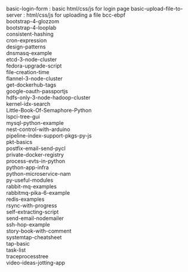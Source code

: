 basic-login-form                  : basic html/css/js for login page
basic-upload-file-to-server       : html/css/js for uploading a file
bcc-ebpf                           
bootstrap-4-glozzom                
bootstrap-4-looplab                
consistent-hashing              
cron-expression                    
design-patterns                    
dnsmasq-example                    
etcd-3-node-cluster                
fedora-upgrade-script              
file-creation-time                 
flannel-3-node-cluster             
get-dockerhub-tags                 
google-oauth-passportjs            
hdfs-only-3-node-hadoop-cluster     
kernel-idx-search                   
Little-Book-Of-Semaphore-Python     
lspci-tree-gui                      
mysql-python-example                
nest-control-with-arduino               
pipeline-index-support-pkgs-py-js           
pkt-basics                          
postfix-email-send-pycl             
private-docker-registry             
process-evts-in-python              
python-app-infra                
python-microservice-nam             
py-useful-modules                   
rabbit-mq-examples                  
rabbitmq-pika-6-example             
redis-examples                  
rsync-with-progress             
self-extracting-script      
send-email-nodemailer       
ssh-hop-example     
story-book-with-comment     
systemtap-cheatsheet        
tap-basic       
task-list       
traceprocesstree        
video-ideas-jotting-app             
